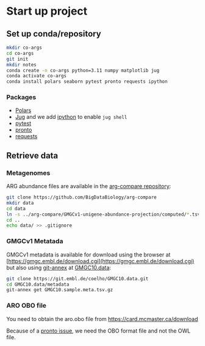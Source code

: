 # Start up project

## Set up conda/repository

```bash
mkdir co-args
cd co-args
git init 
mkdir notes
conda create -n co-args python=3.11 numpy matplotlib jug
conda activate co-args
conda install polars seaborn pytest pronto requests ipython
```

### Packages

- [Polars](https://pola.rs/)
- [Jug](https://jug.rtfd.io/) and we add [ipython](https://ipython.org/) to enable `jug shell`
- [pytest](https://pytest.org/)
- [pronto](https://pronto.readthedocs.io/)
- [requests](https://requests.readthedocs.io/)

## Retrieve data

### Metagenomes

ARG abundance files are available in the [arg-compare repository](https://github.com/BigDataBiology/arg-compare):

```bash
git clone https://github.com/BigDataBiology/arg-compare
mkdir data
cd data
ln -s ../arg-compare/GMGCv1-unigene-abundance-projection/computed/*.tsv.xz .
cd ..
echo data/ >> .gitignore
```

### GMGCv1 Metatada

GMGCv1 metadata is available for download using the browser at
[https://gmgc.embl.de/download.cgi](https://gmgc.embl.de/download.cgi) but also
using [git-annex](https://git-annex.branchable.com/) at
[GMGC10.data](https://git.embl.de/coelho/GMGC10.data):

```bash
git clone https://git.embl.de/coelho/GMGC10.data.git
cd GMGC10.data/metadata
git-annex get GMGC10.sample.meta.tsv.gz
```

### ARO OBO file

You need to obtain the aro.obo file from https://card.mcmaster.ca/download

Because of a [pronto issue](https://github.com/althonos/pronto/issues/140), we need the OBO format file and not the OWL file.
